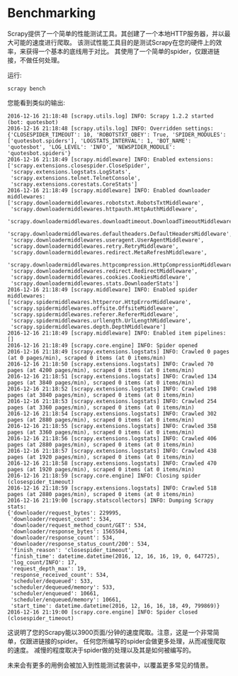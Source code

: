 # Benchmarking #

Scrapy提供了一个简单的性能测试工具。其创建了一个本地HTTP服务器，并以最大可能的速度进行爬取。 该测试性能工具目的是测试Scrapy在您的硬件上的效率，来获得一个基本的底线用于对比。 其使用了一个简单的spider，仅跟进链接，不做任何处理。

运行:

	scrapy bench

您能看到类似的输出:

	2016-12-16 21:18:48 [scrapy.utils.log] INFO: Scrapy 1.2.2 started (bot: quotesbot)
	2016-12-16 21:18:48 [scrapy.utils.log] INFO: Overridden settings: {'CLOSESPIDER_TIMEOUT': 10, 'ROBOTSTXT_OBEY': True, 'SPIDER_MODULES': ['quotesbot.spiders'], 'LOGSTATS_INTERVAL': 1, 'BOT_NAME': 'quotesbot', 'LOG_LEVEL': 'INFO', 'NEWSPIDER_MODULE': 'quotesbot.spiders'}
	2016-12-16 21:18:49 [scrapy.middleware] INFO: Enabled extensions:
	['scrapy.extensions.closespider.CloseSpider',
	 'scrapy.extensions.logstats.LogStats',
	 'scrapy.extensions.telnet.TelnetConsole',
	 'scrapy.extensions.corestats.CoreStats']
	2016-12-16 21:18:49 [scrapy.middleware] INFO: Enabled downloader middlewares:
	['scrapy.downloadermiddlewares.robotstxt.RobotsTxtMiddleware',
	 'scrapy.downloadermiddlewares.httpauth.HttpAuthMiddleware',
	 'scrapy.downloadermiddlewares.downloadtimeout.DownloadTimeoutMiddleware',
	 'scrapy.downloadermiddlewares.defaultheaders.DefaultHeadersMiddleware',
	 'scrapy.downloadermiddlewares.useragent.UserAgentMiddleware',
	 'scrapy.downloadermiddlewares.retry.RetryMiddleware',
	 'scrapy.downloadermiddlewares.redirect.MetaRefreshMiddleware',
	 'scrapy.downloadermiddlewares.httpcompression.HttpCompressionMiddleware',
	 'scrapy.downloadermiddlewares.redirect.RedirectMiddleware',
	 'scrapy.downloadermiddlewares.cookies.CookiesMiddleware',
	 'scrapy.downloadermiddlewares.stats.DownloaderStats']
	2016-12-16 21:18:49 [scrapy.middleware] INFO: Enabled spider middlewares:
	['scrapy.spidermiddlewares.httperror.HttpErrorMiddleware',
	 'scrapy.spidermiddlewares.offsite.OffsiteMiddleware',
	 'scrapy.spidermiddlewares.referer.RefererMiddleware',
	 'scrapy.spidermiddlewares.urllength.UrlLengthMiddleware',
	 'scrapy.spidermiddlewares.depth.DepthMiddleware']
	2016-12-16 21:18:49 [scrapy.middleware] INFO: Enabled item pipelines:
	[]
	2016-12-16 21:18:49 [scrapy.core.engine] INFO: Spider opened
	2016-12-16 21:18:49 [scrapy.extensions.logstats] INFO: Crawled 0 pages (at 0 pages/min), scraped 0 items (at 0 items/min)
	2016-12-16 21:18:50 [scrapy.extensions.logstats] INFO: Crawled 70 pages (at 4200 pages/min), scraped 0 items (at 0 items/min)
	2016-12-16 21:18:51 [scrapy.extensions.logstats] INFO: Crawled 134 pages (at 3840 pages/min), scraped 0 items (at 0 items/min)
	2016-12-16 21:18:52 [scrapy.extensions.logstats] INFO: Crawled 198 pages (at 3840 pages/min), scraped 0 items (at 0 items/min)
	2016-12-16 21:18:53 [scrapy.extensions.logstats] INFO: Crawled 254 pages (at 3360 pages/min), scraped 0 items (at 0 items/min)
	2016-12-16 21:18:54 [scrapy.extensions.logstats] INFO: Crawled 302 pages (at 2880 pages/min), scraped 0 items (at 0 items/min)
	2016-12-16 21:18:55 [scrapy.extensions.logstats] INFO: Crawled 358 pages (at 3360 pages/min), scraped 0 items (at 0 items/min)
	2016-12-16 21:18:56 [scrapy.extensions.logstats] INFO: Crawled 406 pages (at 2880 pages/min), scraped 0 items (at 0 items/min)
	2016-12-16 21:18:57 [scrapy.extensions.logstats] INFO: Crawled 438 pages (at 1920 pages/min), scraped 0 items (at 0 items/min)
	2016-12-16 21:18:58 [scrapy.extensions.logstats] INFO: Crawled 470 pages (at 1920 pages/min), scraped 0 items (at 0 items/min)
	2016-12-16 21:18:59 [scrapy.core.engine] INFO: Closing spider (closespider_timeout)
	2016-12-16 21:18:59 [scrapy.extensions.logstats] INFO: Crawled 518 pages (at 2880 pages/min), scraped 0 items (at 0 items/min)
	2016-12-16 21:19:00 [scrapy.statscollectors] INFO: Dumping Scrapy stats:
	{'downloader/request_bytes': 229995,
	 'downloader/request_count': 534,
	 'downloader/request_method_count/GET': 534,
	 'downloader/response_bytes': 1565504,
	 'downloader/response_count': 534,
	 'downloader/response_status_count/200': 534,
	 'finish_reason': 'closespider_timeout',
	 'finish_time': datetime.datetime(2016, 12, 16, 16, 19, 0, 647725),
	 'log_count/INFO': 17,
	 'request_depth_max': 19,
	 'response_received_count': 534,
	 'scheduler/dequeued': 533,
	 'scheduler/dequeued/memory': 533,
	 'scheduler/enqueued': 10661,
	 'scheduler/enqueued/memory': 10661,
	 'start_time': datetime.datetime(2016, 12, 16, 16, 18, 49, 799869)}
	2016-12-16 21:19:00 [scrapy.core.engine] INFO: Spider closed (closespider_timeout)

这说明了您的Scrapy能以3900页面/分钟的速度爬取。注意，这是一个非常简单，仅跟进链接的spider。 任何您所编写的spider会做更多处理，从而减慢爬取的速度。 减慢的程度取决于spider做的处理以及其是如何被编写的。

未来会有更多的用例会被加入到性能测试套装中，以覆盖更多常见的情景。